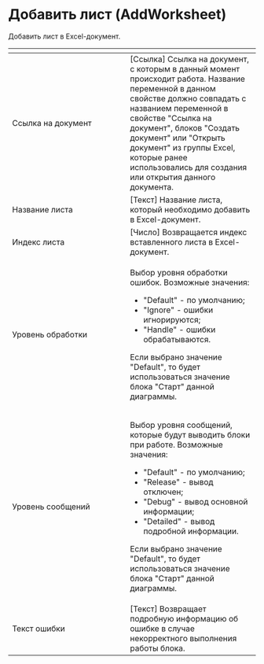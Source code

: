 # Добавить лист (AddWorksheet)

Добавить лист в Excel-документ.

<table data-header-hidden><thead><tr><th width="224"></th><th></th></tr></thead><tbody><tr><td>Ссылка на документ</td><td>[Ссылка] Ссылка на документ, с которым в данный момент происходит работа. Название переменной в данном свойстве должно совпадать с названием переменной в свойстве "Ссылка на документ", блоков "Создать документ" или "Открыть документ" из группы Excel, которые ранее использовались для создания или открытия данного документа.</td></tr><tr><td>Название листа</td><td>[Текст] Название листа, который необходимо добавить в Excel-документ.</td></tr><tr><td>Индекс листа</td><td>[Число] Возвращается индекс вставленного листа в Excel-документ.</td></tr><tr><td>Уровень обработки</td><td><p>Выбор уровня обработки ошибок. Возможные значения: </p><ul><li>"Default" - по умолчанию; </li><li>"Ignore" - ошибки игнорируются; </li><li>"Handle" - ошибки обрабатываются. </li></ul><p>Если выбрано значение "Default", то будет использоваться значение блока "Старт" данной диаграммы.</p></td></tr><tr><td>Уровень сообщений</td><td><p>Выбор уровня сообщений, которые будут выводить блоки при работе. Возможные значения: </p><ul><li>"Default" - по умолчанию; </li><li>"Release" - вывод отключен; </li><li>"Debug" - вывод основной информации; </li><li>"Detailed" - вывод подробной информации. </li></ul><p>Если выбрано значение "Default", то будет использоваться значение блока "Старт" данной диаграммы.</p></td></tr><tr><td>Текст ошибки</td><td>[Текст] Возвращает подробную информацию об ошибке в случае некорректного выполнения работы блока.</td></tr></tbody></table>
